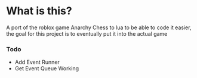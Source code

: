 # What is this?
A port of the roblox game Anarchy Chess to lua to be able to code it easier, the goal for this project is to eventually put it into the actual game

### Todo
- Add Event Runner
- Get Event Queue Working
